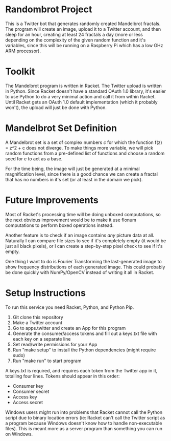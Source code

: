 # Randombrot Project

This is a Twitter bot that generates randomly created Mandelbrot fractals. 
The program will create an image, upload it to a Twitter account, 
and then sleep for an hour, creating at least 24 fractals a day (more or 
less depending on the complexity of the given random function and it's variables, 
since this will be running on a Raspberry Pi which has a low GHz ARM processor).

# Toolkit

The Mandelbrot program is written in Racket. The Twitter upload is written in 
Python. Since Racket doesn't have a standard OAuth 1.0 library, it's easier to 
use Python to do a very minimal action and call it from within Racket. 
Until Racket gets an OAuth 1.0 default implementation (which it probably won't), 
the upload will just be done with Python.

# Mandelbrot Set Definition

A Mandelbrot set is a set of complex numbers _c_ for which the function 
f(z) = z^2 + c does not diverge. To make things more variable, we will pick 
random functions from a pre-defined list of functions and choose a random 
seed for _c_ to act as a base.

For the time being, the image will just be generated at a minimal 
magnification level, since there is a good chance we can create a fractal that 
has no numbers in it's set (or at least in the domain we pick).

# Future Improvements

Most of Racket's processing time will be doing unboxed computations, so 
the next obvious improvement would be to make it use flonum computations 
to perform boxed operations instead.

Another feature is to check if an image contains *any* picture data at all. 
Naturally I can compare file sizes to see if it's completely empty (it would 
be just all black pixels), or I can create a step-by-step pixel check to see if 
it's empty.

One thing I want to do is Fourier Transforming the last-generated image to show 
frequency distributions of each generated image. This could probably be done 
quickly with NumPy/OpenCV instead of writing it all in Racket.

# Setup Instructions

To run this service you need Racket, Python, and Python Pip.

1. Git clone this repository
2. Make a Twitter account
3. Go to apps.twitter and create an App for this program
4. Generate the consumer/access tokens and fill out a keys.txt file with each key on a separate line
5. Set read/write permissions for your App
6. Run "make setup" to install the Python dependencies (might require sudo)
7. Run "make run" to start program

A keys.txt is required, and requires each token from the Twitter app in it, totalling four lines.
Tokens should appear in this order:

* Consumer key
* Consumer secret
* Access key
* Access secret

Windows users might run into problems that Racket cannot call the Python script 
due to binary location errors (ie: Racket can't call the Twitter script as a 
program because Windows doesn't know how to handle non-executable files). This is 
meant more as a server program than something you can run on Windows.
